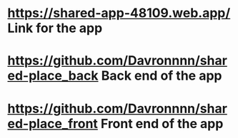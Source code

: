 # https://shared-app-48109.web.app/ Link for the app
# https://github.com/Davronnnn/shared-place_back Back end of the app 
# https://github.com/Davronnnn/shared-place_front Front end of the app